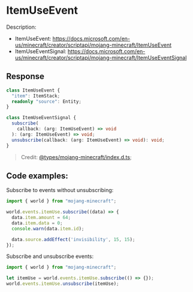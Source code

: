 # ItemUseEvent

Description:

- ItemUseEvent: https://docs.microsoft.com/en-us/minecraft/creator/scriptapi/mojang-minecraft/ItemUseEvent
- ItemUseEventSignal: https://docs.microsoft.com/en-us/minecraft/creator/scriptapi/mojang-minecraft/ItemUseEventSignal

## Response

```ts
class ItemUseEvent {
  "item": ItemStack;
  readonly "source": Entity;
}
```

```ts
class ItemUseEventSignal {
  subscribe(
    callback: (arg: ItemUseEvent) => void
  ): (arg: ItemUseEvent) => void;
  unsubscribe(callback: (arg: ItemUseEvent) => void): void;
}
```

> Credit: [@types/mojang-minecraft/index.d.ts](https://github.com/DefinitelyTyped/DefinitelyTyped/blob/master/types/mojang-minecraft/index.d.ts);

## Code examples:

Subscribe to events without unsubscribing:

```js
import { world } from "mojang-minecraft";

world.events.itemUse.subscribe((data) => {
  data.item.amount = 64;
  data.item.data = 0;
  console.warn(data.item.id);

  data.source.addEffect('invisibility', 15, 15);
});
```

Subscribe and unsubscribe events:

```js
import { world } from "mojang-minecraft";

let itemUse = world.events.itemUse.subscribe(() => {});
world.events.itemUse.unsubscribe(itemUse);
```
